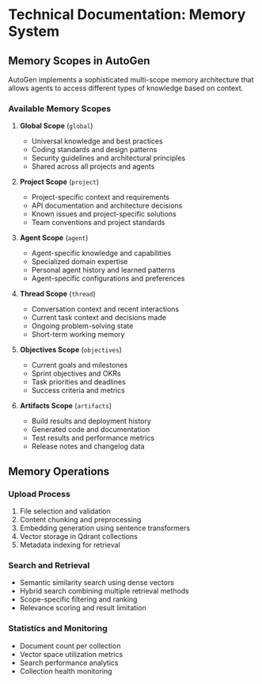 # Technical Documentation: Memory System

## Memory Scopes in AutoGen

AutoGen implements a sophisticated multi-scope memory architecture that allows agents to access different types of knowledge based on context.

### Available Memory Scopes

1. **Global Scope** (`global`)
   - Universal knowledge and best practices
   - Coding standards and design patterns
   - Security guidelines and architectural principles
   - Shared across all projects and agents

2. **Project Scope** (`project`)
   - Project-specific context and requirements
   - API documentation and architecture decisions
   - Known issues and project-specific solutions
   - Team conventions and project standards

3. **Agent Scope** (`agent`)
   - Agent-specific knowledge and capabilities
   - Specialized domain expertise
   - Personal agent history and learned patterns
   - Agent-specific configurations and preferences

4. **Thread Scope** (`thread`)
   - Conversation context and recent interactions
   - Current task context and decisions made
   - Ongoing problem-solving state
   - Short-term working memory

5. **Objectives Scope** (`objectives`)
   - Current goals and milestones
   - Sprint objectives and OKRs
   - Task priorities and deadlines
   - Success criteria and metrics

6. **Artifacts Scope** (`artifacts`)
   - Build results and deployment history
   - Generated code and documentation
   - Test results and performance metrics
   - Release notes and changelog data

## Memory Operations

### Upload Process
1. File selection and validation
2. Content chunking and preprocessing
3. Embedding generation using sentence transformers
4. Vector storage in Qdrant collections
5. Metadata indexing for retrieval

### Search and Retrieval
- Semantic similarity search using dense vectors
- Hybrid search combining multiple retrieval methods
- Scope-specific filtering and ranking
- Relevance scoring and result limitation

### Statistics and Monitoring
- Document count per collection
- Vector space utilization metrics
- Search performance analytics
- Collection health monitoring

